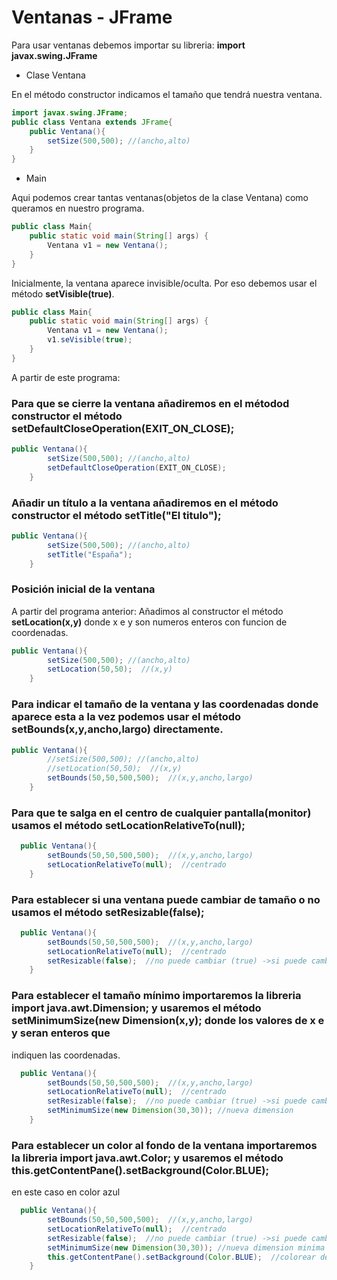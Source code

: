 # Ventanas - JFrame
Para usar ventanas debemos importar su libreria: **import javax.swing.JFrame**
- Clase Ventana

En el método constructor indicamos el tamaño que tendrá nuestra ventana.
```java
import javax.swing.JFrame;
public class Ventana extends JFrame{
    public Ventana(){
        setSize(500,500); //(ancho,alto)
    }
}
```
- Main

Aqui podemos crear tantas ventanas(objetos de la clase Ventana) como queramos en nuestro programa.
```java
public class Main{
    public static void main(String[] args) {
        Ventana v1 = new Ventana();
    }
}
```
Inicialmente, la ventana aparece invisible/oculta. Por eso debemos usar el método **setVisible(true)**.
```java
public class Main{
    public static void main(String[] args) {
        Ventana v1 = new Ventana();
        v1.seVisible(true);
    }
}
```
A partir de este programa:
### Para que se cierre la ventana añadiremos en el métodod constructor el método **setDefaultCloseOperation(EXIT_ON_CLOSE);**
```java
public Ventana(){
        setSize(500,500); //(ancho,alto)
        setDefaultCloseOperation(EXIT_ON_CLOSE);
    }
```
### Añadir un título a la ventana añadiremos en el método constructor el método **setTitle("El titulo");**
```java
public Ventana(){
        setSize(500,500); //(ancho,alto)
        setTitle("España");
    }
```
### Posición inicial de la ventana
A partir del programa anterior:
Añadimos al constructor el método **setLocation(x,y)** donde x e y son numeros enteros con funcion de coordenadas.
```java
public Ventana(){
        setSize(500,500); //(ancho,alto)
        setLocation(50,50);  //(x,y)
    }
```
### Para indicar el tamaño de la ventana y las coordenadas donde aparece esta a la vez podemos usar el método **setBounds(x,y,ancho,largo)** directamente.
```java
public Ventana(){
        //setSize(500,500); //(ancho,alto)
        //setLocation(50,50);  //(x,y)
        setBounds(50,50,500,500);  //(x,y,ancho,largo)
    }
```
### Para que te salga en el centro de cualquier pantalla(monitor) usamos el método **setLocationRelativeTo(null);**
```java
  public Ventana(){
        setBounds(50,50,500,500);  //(x,y,ancho,largo)
        setLocationRelativeTo(null);  //centrado
    }
```
### Para establecer si una ventana puede cambiar de tamaño o no usamos el método **setResizable(false);**
```java
  public Ventana(){
        setBounds(50,50,500,500);  //(x,y,ancho,largo)
        setLocationRelativeTo(null);  //centrado
        setResizable(false);  //no puede cambiar (true) ->si puede cambiar (-)
    }
```
### Para establecer el tamaño mínimo importaremos la libreria **import java.awt.Dimension;** y usaremos el método **setMinimumSize(new Dimension(x,y);** donde los valores de x e y seran enteros que
  indiquen las coordenadas.
```java
  public Ventana(){
        setBounds(50,50,500,500);  //(x,y,ancho,largo)
        setLocationRelativeTo(null);  //centrado
        setResizable(false);  //no puede cambiar (true) ->si puede cambiar (-)
        setMinimumSize(new Dimension(30,30)); //nueva dimension
    }
```
### Para establecer un color al fondo de la ventana importaremos la libreria **import java.awt.Color;** y usaremos el método **this.getContentPane().setBackground(Color.BLUE);**
en este caso en color azul
```java
  public Ventana(){
        setBounds(50,50,500,500);  //(x,y,ancho,largo)
        setLocationRelativeTo(null);  //centrado
        setResizable(false);  //no puede cambiar (true) ->si puede cambiar (-)
        setMinimumSize(new Dimension(30,30)); //nueva dimension minima
        this.getContentPane().setBackground(Color.BLUE);  //colorear de azul
    }
```

  
